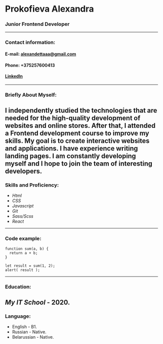 # **Prokofieva Alexandra**

### **Junior Frontend Developer**
---
### **Contact information:**
#### **E-mail**: alexandettaaa@gmail.com   
#### **Phone**: +375257600413  
#### [LinkedIn](https://www.linkedin.com/in/%D0%B0%D0%BB%D0%B5%D0%BA%D1%81%D0%B0%D0%BD%D0%B4%D1%80%D0%B0-%D0%BF%D1%80%D0%BE%D0%BA%D0%BE%D1%84%D1%8C%D0%B5%D0%B2%D0%B0-939949193)
---
### **Briefly About Myself**:
I independently studied the technologies that are needed for the high-quality development of websites and online stores. After that, I attended a Frontend development course to improve my skills.
My goal is to create interactive websites and applications. I have experience writing landing pages. I am constantly developing myself and I hope to join the team of interesting developers.
---

### **Skills and Proficiency**:
* _Html_
* _CSS_
* _Javascript_
* _Git_
* _Sass/Scss_
* _React_ 
---
### **Code example**:
```
function sum(a, b) {
  return a + b;
}

let result = sum(1, 2);
alert( result );
```
---
### **Education**:
_My IT School_ - 2020.
---
### **Language**:
* English - B1.
* Russian - Native.
* Belarussian - Native.
